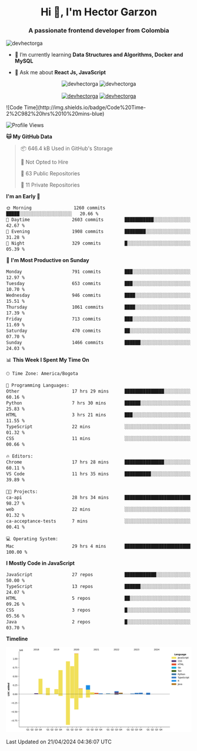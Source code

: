 <h1 align="center">Hi 👋, I'm Hector Garzon</h1>
<h3 align="center">A passionate frontend developer from Colombia</h3>

<p align="left"> <img src="https://komarev.com/ghpvc/?username=devhectorga" alt="devhectorga" /> </p>

- 🌱 I’m currently learning **Data Structures and Algorithms, Docker and MySQL**

- 💬 Ask me about **React Js, JavaScript**

<p align="center"> <img src="https://github-readme-stats.vercel.app/api?username=devhectorga&count_private=true&show_icons=true" alt="devhectorga" /> <img src="https://github-readme-stats.vercel.app/api/top-langs/?username=devhectorga&layout=compact" alt="devhectorga" /></p>

<p align="center">
<a href="https://twitter.com/devhectorga" target="blank"><img align="center" src="https://cdn.jsdelivr.net/npm/simple-icons@3.0.1/icons/twitter.svg" alt="devhectorga" height="20" width="20" /></a>
<a href="https://linkedin.com/in/devhectorga" target="blank"><img align="center" src="https://cdn.jsdelivr.net/npm/simple-icons@3.0.1/icons/linkedin.svg" alt="devhectorga" height="20" width="20" /></a>
</p>
<!--START_SECTION:waka-->
![Code Time](http://img.shields.io/badge/Code%20Time-2%2C982%20hrs%2010%20mins-blue)

![Profile Views](http://img.shields.io/badge/Profile%20Views-0-blue)

**🐱 My GitHub Data** 

> 📦 646.4 kB Used in GitHub's Storage 
 > 
> 🚫 Not Opted to Hire
 > 
> 📜 63 Public Repositories 
 > 
> 🔑 11 Private Repositories 
 > 
**I'm an Early 🐤** 

```text
🌞 Morning                1260 commits        █████░░░░░░░░░░░░░░░░░░░░   20.66 % 
🌆 Daytime                2603 commits        ███████████░░░░░░░░░░░░░░   42.67 % 
🌃 Evening                1908 commits        ████████░░░░░░░░░░░░░░░░░   31.28 % 
🌙 Night                  329 commits         █░░░░░░░░░░░░░░░░░░░░░░░░   05.39 % 
```
📅 **I'm Most Productive on Sunday** 

```text
Monday                   791 commits         ███░░░░░░░░░░░░░░░░░░░░░░   12.97 % 
Tuesday                  653 commits         ███░░░░░░░░░░░░░░░░░░░░░░   10.70 % 
Wednesday                946 commits         ████░░░░░░░░░░░░░░░░░░░░░   15.51 % 
Thursday                 1061 commits        ████░░░░░░░░░░░░░░░░░░░░░   17.39 % 
Friday                   713 commits         ███░░░░░░░░░░░░░░░░░░░░░░   11.69 % 
Saturday                 470 commits         ██░░░░░░░░░░░░░░░░░░░░░░░   07.70 % 
Sunday                   1466 commits        ██████░░░░░░░░░░░░░░░░░░░   24.03 % 
```


📊 **This Week I Spent My Time On** 

```text
🕑︎ Time Zone: America/Bogota

💬 Programming Languages: 
Other                    17 hrs 29 mins      ███████████████░░░░░░░░░░   60.16 % 
Python                   7 hrs 30 mins       ██████░░░░░░░░░░░░░░░░░░░   25.83 % 
HTML                     3 hrs 21 mins       ███░░░░░░░░░░░░░░░░░░░░░░   11.55 % 
TypeScript               22 mins             ░░░░░░░░░░░░░░░░░░░░░░░░░   01.32 % 
CSS                      11 mins             ░░░░░░░░░░░░░░░░░░░░░░░░░   00.66 % 

🔥 Editors: 
Chrome                   17 hrs 28 mins      ███████████████░░░░░░░░░░   60.11 % 
VS Code                  11 hrs 35 mins      ██████████░░░░░░░░░░░░░░░   39.89 % 

🐱‍💻 Projects: 
ca-api                   28 hrs 34 mins      █████████████████████████   98.27 % 
web                      22 mins             ░░░░░░░░░░░░░░░░░░░░░░░░░   01.32 % 
ca-acceptance-tests      7 mins              ░░░░░░░░░░░░░░░░░░░░░░░░░   00.41 % 

💻 Operating System: 
Mac                      29 hrs 4 mins       █████████████████████████   100.00 % 
```

**I Mostly Code in JavaScript** 

```text
JavaScript               27 repos            ████████████░░░░░░░░░░░░░   50.00 % 
TypeScript               13 repos            ██████░░░░░░░░░░░░░░░░░░░   24.07 % 
HTML                     5 repos             ██░░░░░░░░░░░░░░░░░░░░░░░   09.26 % 
CSS                      3 repos             █░░░░░░░░░░░░░░░░░░░░░░░░   05.56 % 
Java                     2 repos             █░░░░░░░░░░░░░░░░░░░░░░░░   03.70 % 
```



**Timeline**

![Lines of Code chart](https://raw.githubusercontent.com/devHectorGa/devHectorGa/master/assets/bar_graph.png)


 Last Updated on 21/04/2024 04:36:07 UTC
<!--END_SECTION:waka-->

